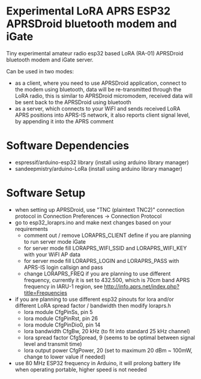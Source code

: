 # Experimental LoRA APRS ESP32 APRSDroid bluetooth modem and iGate
Tiny experimental amateur radio esp32 based LoRA (RA-01) APRSDroid bluetooth modem and iGate server.

Can be used in two modes: 
- as a client, where you need to use APRSDroid application, connect to the modem using bluetooth, data will be re-transmitted through the LoRA radio, this is similar to APRSDroid micromodem, received data will be sent back to the APRSDroid using bluetooth
- as a server, which connects to your WiFI and sends received LoRA APRS positions into APRS-IS network, it also reports client signal level, by appending it into the APRS comment

# Software Dependencies
- espressif/arduino-esp32 library (install using arduino library manager)
- sandeepmistry/arduino-LoRa (install using arduino library manager)

# Software Setup
- when setting up APRSDroid, use "TNC (plaintext TNC2)" connection protocol in Connection Preferences -> Connection Protocol
- go to esp32_loraprs.ino and make next changes based on your requirements
  - comment out / remove LORAPRS_CLIENT define if you are planning to run server mode iGate
  - for server mode fill LORAPRS_WIFI_SSID and LORAPRS_WIFI_KEY with your WiFI AP data
  - for server mode fill LORAPRS_LOGIN and LORAPRS_PASS with APRS-IS login callsign and pass
  - change LORAPRS_FREQ if you are planning to use different frequency, currently it is set to 432.500, which is 70cm band APRS frequency in IARU-1 region, see http://info.aprs.net/index.php?title=Frequencies
- if you are planning to use different esp32 pinouts for lora and/or different LoRA spread factor / bandwidth then modify loraprs.h
  - lora module CfgPinSs, pin 5
  - lora module CfgPinRst, pin 26
  - lora module CfgPinDio0, pin 14
  - lora bandwidth CfgBw, 20 kHz (to fit into standard 25 kHz channel)
  - lora spread factor CfgSpread, 9 (seems to be optimal between signal level and transmit time)
  - lora output power CfgPower, 20 (set to maximum 20 dBm ~ 100mW, change to lower value if needed)
- use 80 MHz ESP32 frequency in Arduino, it will prolong battery life when operating portable, higher speed is not needed
